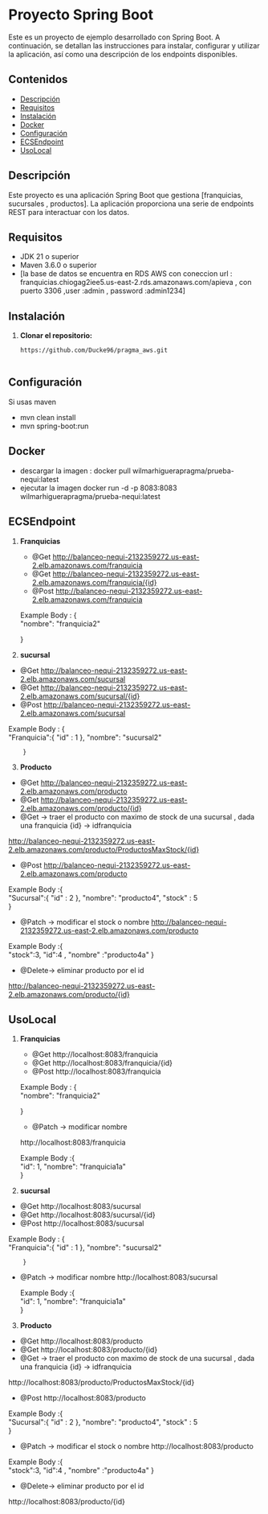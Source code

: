 # Proyecto Spring Boot

Este es un proyecto de ejemplo desarrollado con Spring Boot. A continuación, se detallan las instrucciones para instalar, configurar y utilizar la aplicación, así como una descripción de los endpoints disponibles.

## Contenidos

- [Descripción](#descripción)
- [Requisitos](#requisitos)
- [Instalación](#instalación)
- [Docker](#Docker)
- [Configuración](#configuración)
- [ECSEndpoint](#ECSEndpoint)
- [UsoLocal](#UsoLocal)


## Descripción

Este proyecto es una aplicación Spring Boot que gestiona [franquicias, sucursales , productos]. La aplicación proporciona una serie de endpoints REST para interactuar con los datos.

## Requisitos

- JDK 21 o superior
- Maven 3.6.0 o superior
- [la base de datos se encuentra en RDS AWS con coneccion url : franquicias.chiogag2iee5.us-east-2.rds.amazonaws.com/apieva , con puerto 3306 ,user :admin , password :admin1234]

## Instalación

1. **Clonar el repositorio:**

   ```bash
   https://github.com/Ducke96/pragma_aws.git



## Configuración
Si usas maven
- mvn clean install
- mvn spring-boot:run

## Docker  
- descargar la imagen : docker pull wilmarhiguerapragma/prueba-nequi:latest
- ejecutar la imagen docker run -d -p 8083:8083 wilmarhiguerapragma/prueba-nequi:latest

## ECSEndpoint
1. **Franquicias**

   - @Get http://balanceo-nequi-2132359272.us-east-2.elb.amazonaws.com/franquicia
   - @Get http://balanceo-nequi-2132359272.us-east-2.elb.amazonaws.com/franquicia/{id}
   - @Post http://balanceo-nequi-2132359272.us-east-2.elb.amazonaws.com/franquicia
     
   Example Body :  {    
         "nombre": "franquicia2"
   
     }

2. **sucursal**
   
- @Get http://balanceo-nequi-2132359272.us-east-2.elb.amazonaws.com/sucursal
- @Get http://balanceo-nequi-2132359272.us-east-2.elb.amazonaws.com/sucursal/{id}
- @Post http://balanceo-nequi-2132359272.us-east-2.elb.amazonaws.com/sucursal
  
Example Body : {    
            "Franquicia":{
             "id" : 1
            },
            "nombre": "sucursal2"  
            
        }  
     

3. **Producto**
   
- @Get http://balanceo-nequi-2132359272.us-east-2.elb.amazonaws.com/producto
- @Get http://balanceo-nequi-2132359272.us-east-2.elb.amazonaws.com/producto/{id}
- @Get -> traer el producto con maximo de stock de una sucursal , dada una franquicia {id} -> idfranquicia
  
http://balanceo-nequi-2132359272.us-east-2.elb.amazonaws.com/producto/ProductosMaxStock/{id}  

- @Post http://balanceo-nequi-2132359272.us-east-2.elb.amazonaws.com/producto

Example Body :{    
            "Sucursal":{
             "id" : 2
            },
            "nombre": "producto4",
            "stock" : 5  
        }

- @Patch -> modificar el stock o nombre http://balanceo-nequi-2132359272.us-east-2.elb.amazonaws.com/producto
  
Example Body :{     
            "stock":3,
            "id":4  ,
            "nombre" :"producto4a"
        }  
- @Delete-> eliminar producto por el id
  
http://balanceo-nequi-2132359272.us-east-2.elb.amazonaws.com/producto/{id}
  

## UsoLocal

1. **Franquicias**

   - @Get http://localhost:8083/franquicia
   - @Get http://localhost:8083/franquicia/{id}
   - @Post http://localhost:8083/franquicia
     
   Example Body :  {    
         "nombre": "franquicia2"
   
     }

   - @Patch -> modificar nombre
     
    http://localhost:8083/franquicia
   
     Example Body :{     
        "id": 1,
        "nombre": "franquicia1a"  
        }

2. **sucursal**
   
- @Get http://localhost:8083/sucursal
- @Get http://localhost:8083/sucursal/{id}
- @Post http://localhost:8083/sucursal
  
Example Body : {    
            "Franquicia":{
             "id" : 1
            },
            "nombre": "sucursal2"  
            
        }  
        
   - @Patch -> modificar nombre
     http://localhost:8083/sucursal
     
     Example Body :{     
        "id": 1,
        "nombre": "franquicia1a"  
        }
     

3. **Producto**
   
- @Get http://localhost:8083/producto
- @Get http://localhost:8083/producto/{id}
- @Get -> traer el producto con maximo de stock de una sucursal , dada una franquicia {id} -> idfranquicia
  
http://localhost:8083/producto/ProductosMaxStock/{id}
- @Post http://localhost:8083/producto

Example Body :{    
            "Sucursal":{
             "id" : 2
            },
            "nombre": "producto4",
            "stock" : 5  
        }

- @Patch -> modificar el stock o nombre http://localhost:8083/producto
  
Example Body :{     
            "stock":3,
            "id":4  ,
            "nombre" :"producto4a"
        }  
- @Delete-> eliminar producto por el id
  
http://localhost:8083/producto/{id}


